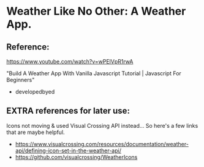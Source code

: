 # Weather Like No Other: A Weather App. 
## Reference: 

https://www.youtube.com/watch?v=wPElVpR1rwA 

"Build A Weather App With Vanilla Javascript Tutorial | Javascript For Beginners"
- developedbyed

## EXTRA references for later use:
Icons not moving & used Visual Crossing API instead...
So here's a few links that are maybe helpful.
- https://www.visualcrossing.com/resources/documentation/weather-api/defining-icon-set-in-the-weather-api/
- https://github.com/visualcrossing/WeatherIcons
